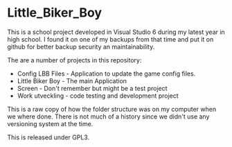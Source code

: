 # Little_Biker_Boy

This is a school project developed in Visual Studio 6 during my latest year in
high school. I found it on one of my backups from that time and put it on github
  for better backup security an maintainability.   

The are a number of projects in this repository:
* Config LBB Files - Application to update the game config files.
* Little Biker Boy - The main Application
* Screen - Don't remember but might be a test project
* Work utveckling - code testing and development project

This is a raw copy of how the folder structure was on my computer when we where
done. There is not much of a history since we didn't use any versioning system
at the time.

This is released under GPL3.
